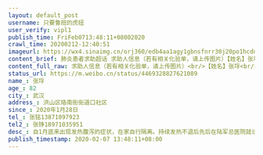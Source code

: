 ```yaml
---
layout: default_post
username: 只要鲁班的虎妞
user_verify: vipl1
publish_time: FriFeb0713:48:11+08002020
crawl_time: 20200212-12:40:51
imageurl: https://wx4.sinaimg.cn/orj360/edb4aa1agy1gbnsfnrr30j20po1hcdn8.jpg
content_brief: 肺炎患者求助超话 求助人信息（若有相关化验单，请上传图片）【姓名】张垺【年龄】82【所在城市】武汉【所在小区、社区】洪山区珞南街街道口社区【详细地址】武汉市洪山区珞南街道街道口1-1 13号武珞路小学旁老教委【患病时间】2020年1月28日【联系方式】张铭 13871097923【其他紧急联系人 ...全文
content_full_raw: 求助人信息（若有相关化验单，请上传图片）<br/>【姓名】张垺<br/>【年龄】82<br/>【所在城市】武汉<br/>【所在小区、社区】洪山区珞南街街道口社区<br/>【详细地址】武汉市洪山区珞南街道街道口1-113号武珞路小学旁老教委<br/>【患病时间】2020年1月28日<br/>【联系方式】张铭13871097923<br/>【其他紧急联系人】张铮18971035951<br/>【病情描述】自1月底来出现发热腹泻的症状，在家自行隔离。持续发热不退后先后在陆军总医院就诊，并在荣军医院进行核酸检测，但一直未收到结果。两天前于七医院进行CT检查，显示肺部严重感染，弥漫分布磨玻璃影，打针后情况未能改善并出现呼吸困难症状。考虑到年事已高，并伴有高血压等基础性疾病，希望得到入院救治！家中另外还有76岁老人，也出现疑似症状，需要隔离收治！<adata-url="http://t.cn/z8ASRLn"href="http://weibo.com/p/100101B2094653D668A7FD489E"data-hide=""><spanclass='url-icon'><imgstyle='width:1rem;height:1rem'src='https://h5.sinaimg.cn/upload/2015/09/25/3/timeline_card_small_location_default.png'></span><spanclass="surl-text">东莞·御景花园</span></a>
status_url: https://m.weibo.cn/status/4469328827621089
name_: 张垺
age_: 82
city_: 武汉
address_: 洪山区珞南街街道口社区
since_: 2020年1月28日
tel_: 张铭13871097923
tel2_: 张铮18971035951
desc_: 自1月底来出现发热腹泻的症状，在家自行隔离。持续发热不退后先后在陆军总医院就诊，并在荣军医院进行核酸检测，但一直未收到结果。两天前于七医院进行CT检查，显示肺部严重感染，弥漫分布磨玻璃影，打针后情况未能改善并出现呼吸困难症状。考虑到年事已高，并伴有高血压等基础性疾病，希望得到入院救治！家中另外还有76岁老人，也出现疑似症状，需要隔离收治！<adata-url="http//t.cn/z8ASRLn"href="http//weibo.com/p/100101B2094653D668A7FD489E"data-hide=""><spanclass='url-icon'><imgstyle='width1rem;height1rem'src='https//h5.sinaimg.cn/upload/2015/09/25/3/timeline_card_small_location_default.png'></span><spanclass="surl-text">东莞·御景花园</span></a>
publish_timestamp: 2020-02-07 13:48:11+08:00
---
```

